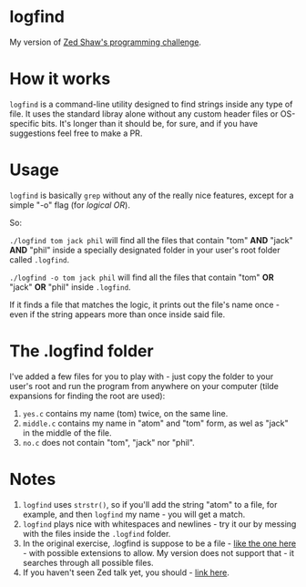 # logfind
My version of [Zed Shaw's programming challenge](https://learncodethehardway.org/c/).

# How it works
`logfind` is a command-line utility designed to find strings inside any type of file. It uses the standard libray alone without any custom header files or OS-specific bits. It's longer than it should be, for sure, and if you have suggestions feel free to make a PR.

# Usage
`logfind` is basically `grep` without any of the really nice features, except for a simple "-o" flag (for *logical OR*).

So:

`./logfind tom jack phil` will find all the files that contain "tom" **AND** "jack" **AND** "phil" inside a specially designated folder in your user's root folder called `.logfind`.

`./logfind -o tom jack phil` will find all the files that contain "tom" **OR** "jack" **OR** "phil" inside `.logfind`.

If it finds a file that matches the logic, it prints out the file's name once - even if the string appears more than once inside said file.

# The .logfind folder

I've added a few files for you to play with - just copy the folder to your user's root and run the program from anywhere on your computer (tilde expansions for finding the root are used):

1. `yes.c` contains my name (tom) twice, on the same line.
2. `middle.c` contains my name in "atom" and "tom" form, as wel as "jack" in the middle of the file.
3. `no.c` does not contain "tom", "jack" nor "phil".

# Notes

1. `logfind` uses `strstr()`, so if you'll add the string "atom" to a file, for example, and then `logfind` my name -  you will get a match.
2. `logfind` plays nice with whitespaces and newlines - try it our by messing with the files inside the `.logfind` folder.
3. In the original exercise, .logfind is suppose to be a file - [like the one here](https://github.com/zedshaw/learn-c-the-hard-way-lectures/blob/master/ex26/logfind.4/.logfind) - with possible extensions to allow. My version does not support that - it searches through all possible files.
3. If you haven't seen Zed talk yet, you should - [link here](https://vimeo.com/53494258).
